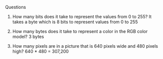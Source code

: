Questions

1. How many bits does it take to represent the values from 0 to 255?
    It takes a byte which is 8 bits to represent values from 0 to 255

2. How many bytes does it take to represent a color in the RGB color model?
    3 bytes

3. How many pixels are in a picture that is 640 pixels wide and 480 pixels high?
    640 * 480 = 307,200